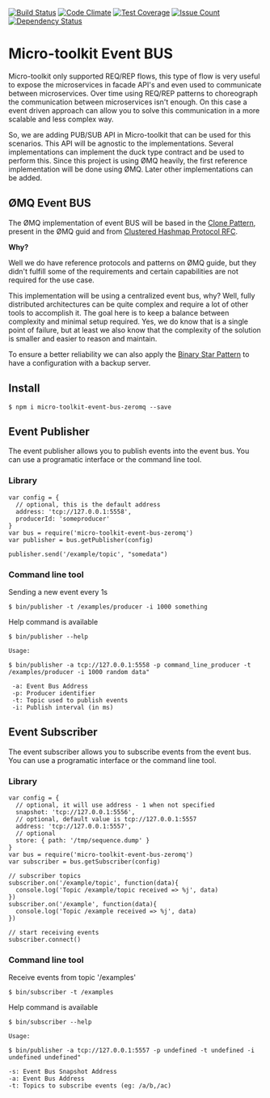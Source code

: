 [![Build Status](https://travis-ci.org/micro-toolkit/event-bus-zeromq.svg?branch=master)](https://travis-ci.org/micro-toolkit/event-bus-zeromq)
[![Code Climate](https://codeclimate.com/github/micro-toolkit/event-bus-zeromq/badges/gpa.svg)](https://codeclimate.com/github/micro-toolkit/event-bus-zeromq)
[![Test Coverage](https://codeclimate.com/github/micro-toolkit/event-bus-zeromq/badges/coverage.svg)](https://codeclimate.com/github/micro-toolkit/event-bus-zeromq/coverage)
[![Issue Count](https://codeclimate.com/github/micro-toolkit/event-bus-zeromq/badges/issue_count.svg)](https://codeclimate.com/github/micro-toolkit/event-bus-zeromq)
[![Dependency Status](https://gemnasium.com/badges/github.com/micro-toolkit/event-bus-zeromq.svg)](https://gemnasium.com/github.com/micro-toolkit/event-bus-zeromq)

# Micro-toolkit Event BUS

Micro-toolkit only supported REQ/REP flows, this type of flow is very useful to expose the microservices in facade API's and even used to communicate between microservices. Over time using REQ/REP patterns to choreograph the communication between microservices isn't enough. On this case a event driven approach can allow you to solve this communication in a more scalable and less complex way.

So, we are adding PUB/SUB API in Micro-toolkit that can be used for this scenarios. This API will be agnostic to the implementations. Several implementations can implement the duck type contract and be used to perform this. Since this project is using ØMQ heavily, the first reference implementation will be done using ØMQ. Later other implementations can be added.

## ØMQ Event BUS

The ØMQ implementation of event BUS will be based in the [Clone Pattern](http://zguide.ØMQ.org/py:chapter5#Reliable-Pub-Sub-Clone-Pattern), present in the ØMQ guid and from [Clustered Hashmap Protocol RFC](https://rfc.ØMQ.org/spec:12/CHP/).

**Why?**

Well we do have reference protocols and patterns on ØMQ guide, but they didn't fulfill some of the requirements and certain capabilities are not required for the use case.

This implementation will be using a centralized event bus, why? Well, fully distributed architectures can be quite complex and require a lot of other tools to accomplish it. The goal here is to keep a balance between complexity and minimal setup required. Yes, we do know that is a single point of failure, but at least we also know that the complexity of the solution is smaller and easier to reason and maintain.

To ensure a better reliability we can also apply the [Binary Star Pattern]() to have a configuration with a backup server.

## Install

    $ npm i micro-toolkit-event-bus-zeromq --save

## Event Publisher

The event publisher allows you to publish events into the event bus. You can use a programatic interface or the command line tool.

### Library

    var config = {
      // optional, this is the default address
      address: 'tcp://127.0.0.1:5558',
      producerId: 'someproducer'
    }
    var bus = require('micro-toolkit-event-bus-zeromq')
    var publisher = bus.getPublisher(config)

    publisher.send('/example/topic', "somedata")

### Command line tool

Sending a new event every 1s

    $ bin/publisher -t /examples/producer -i 1000 something

Help command is available

    $ bin/publisher --help

    Usage:

    $ bin/publisher -a tcp://127.0.0.1:5558 -p command_line_producer -t /examples/producer -i 1000 random data"

     -a: Event Bus Address
     -p: Producer identifier
     -t: Topic used to publish events
     -i: Publish interval (in ms)

## Event Subscriber

The event subscriber allows you to subscribe events from the event bus. You can use a programatic interface or the command line tool.

### Library

    var config = {
      // optional, it will use address - 1 when not specified
      snapshot: 'tcp://127.0.0.1:5556',
      // optional, default value is tcp://127.0.0.1:5557
      address: 'tcp://127.0.0.1:5557',
      // optional
      store: { path: '/tmp/sequence.dump' }
    }
    var bus = require('micro-toolkit-event-bus-zeromq')
    var subscriber = bus.getSubscriber(config)

    // subscriber topics
    subscriber.on('/example/topic', function(data){
      console.log('Topic /example/topic received => %j', data)
    })
    subscriber.on('/example', function(data){
      console.log('Topic /example received => %j', data)
    })

    // start receiving events
    subscriber.connect()

### Command line tool

Receive events from topic '/examples'

    $ bin/subscriber -t /examples

Help command is available

    $ bin/subscriber --help

    Usage:

    $ bin/publisher -a tcp://127.0.0.1:5557 -p undefined -t undefined -i undefined undefined"

    -s: Event Bus Snapshot Address
    -a: Event Bus Address
    -t: Topics to subscribe events (eg: /a/b,/ac)
